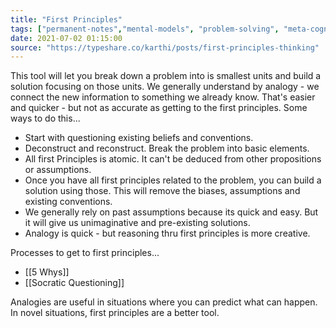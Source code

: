 ```yaml
---
title: "First Principles"
tags: ["permanent-notes","mental-models", "problem-solving", "meta-cognition","framework" ]
date: 2021-07-02 01:15:00
source: "https://typeshare.co/karthi/posts/first-principles-thinking"
---
```


This tool will let you break down a problem into is smallest units and build a solution focusing on those units. We generally understand by analogy - we connect the new information to something we already know. That's easier and quicker - but not as accurate as getting to the first principles. Some ways to do this...

- Start with questioning existing beliefs and conventions.
- Deconstruct and reconstruct. Break the problem into basic elements.
- All first Principles is atomic. It can't be deduced from other propositions or assumptions.
- Once you have all first principles related to the problem, you can build a solution using those. This will remove the biases, assumptions and existing conventions.
- We generally rely on past assumptions because its quick and easy. But it will give us unimaginative and pre-existing solutions.
- Analogy is quick - but reasoning thru first principles is more creative.

Processes to get to first principles...

- [[5 Whys]]
- [[Socratic Questioning]]

Analogies are useful in situations where you can predict what can happen. In novel situations, first principles are a better tool.